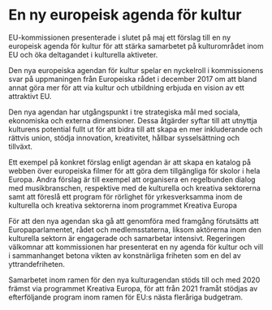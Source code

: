 # En ny europeisk agenda för kultur

EU\-kommissionen presenterade i slutet på maj ett förslag till en ny europeisk agenda för kultur för att stärka samarbetet på kulturområdet inom EU och öka deltagandet i kulturella aktiveter.


Den nya europeiska agendan för kultur spelar en nyckelroll i kommissionens svar på uppmaningen från Europeiska rådet i december 2017 om att bland annat göra mer för att via kultur och utbildning erbjuda en vision av ett attraktivt EU.

Den nya agendan har utgångspunkt i tre strategiska mål med sociala, ekonomiska och externa dimensioner. Dessa åtgärder syftar till att utnyttja kulturens potential fullt ut för att bidra till att skapa en mer inkluderande och rättvis union, stödja innovation, kreativitet, hållbar sysselsättning och tillväxt.

Ett exempel på konkret förslag enligt agendan är att skapa en katalog på webben över europeiska filmer för att göra dem tillgängliga för skolor i hela Europa. Andra förslag är till exempel att organisera en regelbunden dialog med musikbranschen, respektive med de kulturella och kreativa sektorerna samt att föreslå ett program för rörlighet för yrkesverksamma inom de kulturella och kreativa sektorerna inom programmet Kreativa Europa

För att den nya agendan ska gå att genomföra med framgång förutsätts att Europaparlamentet, rådet och medlemsstaterna, liksom aktörerna inom den kulturella sektorn är engagerade och samarbetar intensivt. Regeringen välkomnar att kommissionen har presenterat en ny agenda för kultur och vill i sammanhanget betona vikten av konstnärliga friheten som en del av yttrandefriheten.

Samarbetet inom ramen för den nya kulturagendan stöds till och med 2020 främst via programmet Kreativa Europa, för att från 2021 framåt stödjas av efterföljande program inom ramen för EU:s nästa fleråriga budgetram.
